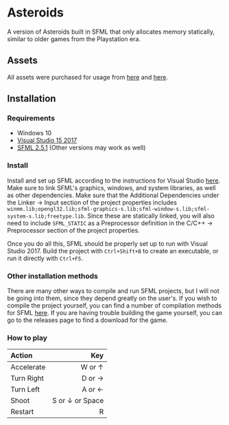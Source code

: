 # Asteroids
A version of Asteroids built in SFML that only allocates memory statically, similar to older games from the Playstation era.

## Assets
All assets were purchased for usage from [here](https://kpdwyer.itch.io/lo-fi-stellar-skirmish) and [here](https://s4m-ur4i.itch.io/huge-pixelart-asset-pack).

## Installation

### Requirements

- Windows 10
- [Visual Studio 15 2017](https://visualstudio.microsoft.com/vs/older-downloads/)
- [SFML 2.5.1](https://www.sfml-dev.org/download/sfml/2.5.1/) (Other versions may work as well)

### Install

Install and set up SFML according to the instructions for Visual Studio [here](https://www.sfml-dev.org/tutorials/2.5/start-vc.php). Make sure to link SFML's graphics, windows, and system libraries, as well as other dependencies. Make sure that the Additional Dependencies under the Linker -> Input section of the project properties includes `winmm.lib;opengl32.lib;sfml-graphics-s.lib;sfml-window-s.lib;sfml-system-s.lib;freetype.lib`. Since these are statically linked, you will also need to include `SFML_STATIC` as a Preprocessor definition in the C/C++ -> Preprocessor section of the project properties.

Once you do all this, SFML should be properly set up to run with Visual Studio 2017. Build the project with `Ctrl+Shift+B` to create an executable, or run it directly with `Ctrl+F5`. 

### Other installation methods

There are many other ways to compile and run SFML projects, but I will not be going into them, since they depend greatly on the user's. If you wish to compile the project yourself, you can find a number of compilation methods for SFML [here](https://www.sfml-dev.org/tutorials/2.5/). If you are having trouble building the game yourself, you can go to the releases page to find a download for the game.

### How to play

| Action | Key |
| :--- | ---: |
| Accelerate | W or ↑ |
| Turn Right | D or → |
| Turn Left | A or ← |
| Shoot | S or ↓ or Space |
| Restart | R |
